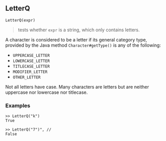 ## LetterQ

```
LetterQ(expr)
```

> tests whether `expr` is a string, which only contains letters.

A character is considered to be a letter if its general category type, provided by the Java method `Character#getType()` is any of the following:
* `UPPERCASE_LETTER`
* `LOWERCASE_LETTER`
* `TITLECASE_LETTER`
* `MODIFIER_LETTER`
* `OTHER_LETTER`
 
Not all letters have case. Many characters are letters but are neither uppercase nor lowercase nor titlecase.
 
### Examples

```
>> LetterQ("k") 
True

>> LetterQ("7")", //
False 
```
